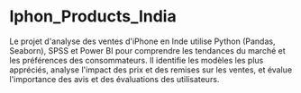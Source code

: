 # Iphon_Products_India
Le projet d'analyse des ventes d'iPhone en Inde utilise Python (Pandas, Seaborn), SPSS et Power BI pour comprendre les tendances du marché et les préférences des consommateurs. Il identifie les modèles les plus appréciés, analyse l'impact des prix et des remises sur les ventes, et évalue l'importance des avis et des évaluations des utilisateurs.
